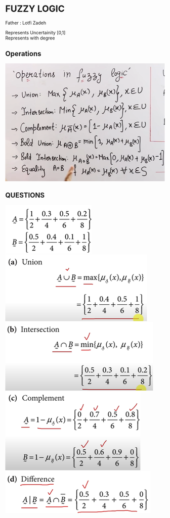 # FUZZY LOGIC

Father : Lotfi Zadeh


Represents Uncertainity [0,1]  
Represents with degree

## Operations
![alt text](image-3.png)

## QUESTIONS
![alt text](image-5.png)
![alt text](image-4.png)
![alt text](image-6.png)
![alt text](image-7.png)
![alt text](image-8.png)